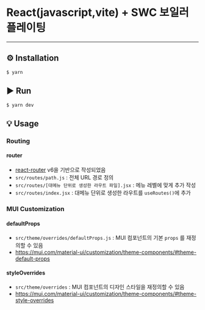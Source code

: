 # React(javascript,vite) + SWC 보일러 플레이팅

---

## ⚙️ Installation

```
$ yarn
```

## ▶️ Run

```
$ yarn dev
```

## 💡 Usage

### Routing
#### router
- [react-router](https://reactrouter.com/en/main) v6을 기반으로 작성되었음
- `src/routes/path.js` : 전체 URL 경로 정의
- `src/routes/[대메뉴 단위로 생성한 라우트 파일].jsx` : 메뉴 레벨에 맞게 추가 작성
- `src/routes/index.jsx` : 대메뉴 단위로 생성한 라우트를 `useRoutes()`에 추가


### MUI Customization

#### defaultProps
- `src/theme/overrides/defaultProps.js` : MUI 컴포넌트의 기본 `props` 를 재정의할 수 있음
- https://mui.com/material-ui/customization/theme-components/#theme-default-props

#### styleOverrides
- `src/theme/overrides` : MUI 컴포넌트의 디자인 스타일을 재정의할 수 있음
- https://mui.com/material-ui/customization/theme-components/#theme-style-overrides
